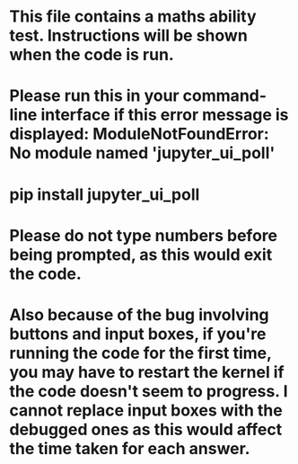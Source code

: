# This file contains a maths ability test. Instructions will be shown when the code is run.
# Please run this in your command-line interface if this error message is displayed: ModuleNotFoundError: No module named 'jupyter_ui_poll'
# pip install jupyter_ui_poll
# Please do not type numbers before being prompted, as this would exit the code.
# Also because of the bug involving buttons and input boxes, if you're running the code for the first time, you may have to restart the kernel if the code doesn't seem to progress. I cannot replace input boxes with the debugged ones as this would affect the time taken for each answer.
